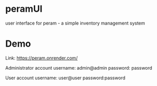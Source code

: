 # peramUI
user interface for peram - a simple inventory management system

# Demo
Link: https://peram.onrender.com/

Administrator account
username: admin@admin
password: password

User account
username: user@user
password:password
